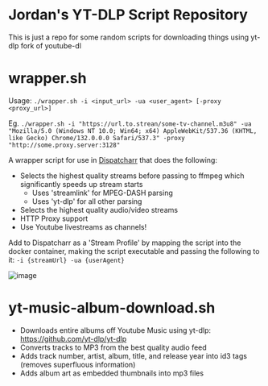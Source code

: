 # Jordan's YT-DLP Script Repository

This is just a repo for some random scripts for downloading things using yt-dlp fork of youtube-dl

# wrapper.sh

Usage: ```./wrapper.sh -i <input_url> -ua <user_agent> [-proxy <proxy_url>]```

Eg. ```./wrapper.sh -i "https://url.to.strean/some-tv-channel.m3u8" -ua "Mozilla/5.0 (Windows NT 10.0; Win64; x64) AppleWebKit/537.36 (KHTML, like Gecko) Chrome/132.0.0.0 Safari/537.3" -proxy "http://some.proxy.server:3128"```

A wrapper script for use in [Dispatcharr](https://github.com/Dispatcharr/Dispatcharr/) that does the following:
- Selects the highest quality streams before passing to ffmpeg which significantly speeds up stream starts
  - Uses 'streamlink' for MPEG-DASH parsing
  - Uses 'yt-dlp' for all other parsing
- Selects the highest quality audio/video streams
- HTTP Proxy support
- Use Youtube livestreams as channels!

Add to Dispatcharr as a 'Stream Profile' by mapping the script into the docker container, making the script executable and passing the following to it: ```-i {streamUrl} -ua {userAgent}```

![image](https://github.com/user-attachments/assets/e10638d0-864b-41f4-b0d1-097ae7575d13)

# yt-music-album-download.sh

- Downloads entire albums off Youtube Music using yt-dlp: https://github.com/yt-dlp/yt-dlp
- Converts tracks to MP3 from the best quality audio feed
- Adds track number, artist, album, title, and release year into id3 tags (removes superfluous information)
- Adds album art as embedded thumbnails into mp3 files
